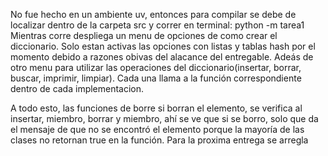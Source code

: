No fue hecho en un ambiente uv, entonces para compilar se debe de localizar dentro de la carpeta src y correr en terminal: python -m tarea1
Mientras corre despliega un menu de opciones de como crear el diccionario. Solo estan activas las opciones con listas y tablas hash por el momento debido a razones obivas del alacance del entregable.
Adeás de otro menu para utilizar las operaciones del diccionario(insertar, borrar, buscar, imprimir, limpiar). Cada una llama a la función correspondiente dentro de cada implementacion.

A todo esto, las funciones de borre si borran el elemento, se verifica al insertar, miembro, borrar y miembro, ahí se ve que si se borro, solo que da el mensaje de que no se encontró el elemento porque la mayoría de las clases no retornan true en la función. Para la proxima entrega se arregla
